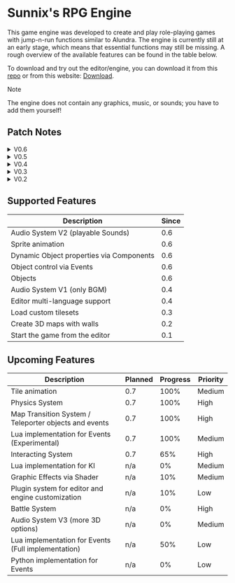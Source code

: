 # Sunnix's RPG Engine

This game engine was developed to create and play role-playing games with jump-n-run functions similar to Alundra.
The engine is currently still at an early stage, which means that essential functions may still be missing.
A rough overview of the available features can be found in the table below.

To download and try out the editor/engine, you can download it from this [repo](https://github.com/Sunnnix/Sunnixs_RPG_Engine/releases/tag/V0.6) or from this website: [Download](https://sunnix.de/downloads).

> [!NOTE]
> The engine does not contain any graphics, music, or sounds; you have to add them yourself!

## Patch Notes

<details>
    <summary>V0.6</summary>

- Objects with events and components
    - Events
        - Move
        - Wait
        - Message
        - Play Sound
    - Components
        - Render
- Event controlled textbox
- Object animation V1
- Audio System for playing Sounds
- Object states

</details>

<details>
  <summary>V0.5</summary>
  
  - New loading dialog
  - Audio system
    - Audio files can now be loaded into the game file.
    - Maps can now have audio files assigned as background music.
  - Language packs (texts are now loaded from language packs, allowing the editor to support multiple languages)

</details>

<details>
  <summary>V0.4</summary>
  
  - With the CTRL key you can:
    - Scroll with the mouse wheel (initially only the map and not the tileset)
    - Drag with the left (primary) mouse button to move your view.
    - With the Shift key, you now have an additional layer per tile. This layer is drawn above the previous layer.
  - Additionally, you can now choose between SingleDraw (draw a single tile), DragFillDraw-Rect (drag from a start point to an endpoint and fill all tiles in between in a rectangle), and the normal Fill (like in Paint).
  - You can also toggle the grid on and off.
  - Finally, I have added options under the "Game" menu when opening the game.

</details>

<details>
  <summary>V0.3</summary>

  - Added start map
    - To run the game, you now have to select a start map.
    - The selected map is displayed in green.
    - This allows for testing each map individually.
  - Added tilesets
    - These are available under the Resource Manager.
  - The selected graphic of the tileset of maps now runs over the tilesets.

</details>

<details>
  <summary>V0.2</summary>

  - Added modules and modes
  - 3 Modes for:
    - (F1) Selecting tiles to manipulate them in height and, in the future, setting tile properties.
    - (F2) Drawing the top/ground of a tile.
    - (F3) Drawing the walls of tiles.
  - Added wall handling

</details>

## Supported Features

| Description                              | Since |
|------------------------------------------|-------|
| Audio System V2 (playable Sounds)        | 0.6   |
| Sprite animation                         | 0.6   |
| Dynamic Object properties via Components | 0.6   |
| Object control via Events                | 0.6   |
| Objects                                  | 0.6   |
| Audio System V1 (only BGM)               | 0.4   |
| Editor multi-language support            | 0.4   |
| Load custom tilesets                     | 0.3   |
| Create 3D maps with walls                | 0.2   |
| Start the game from the editor           | 0.1   |

## Upcoming Features

| Description                                           | Planned | Progress | Priority |
|-------------------------------------------------------|---------|----------|----------|
| Tile animation                                        | 0.7     | 100%     | Medium   |
| Physics System                                        | 0.7     | 100%     | High     |
| Map Transition System / Teleporter objects and events | 0.7     | 100%     | High     |
| Lua implementation for Events (Experimental)          | 0.7     | 100%     | Medium   |
| Interacting System                                    | 0.7     | 65%      | High     |
| Lua implementation for KI                             | n/a     | 0%       | Medium   |
| Graphic Effects via Shader                            | n/a     | 10%      | Medium   |
| Plugin system for editor and engine customization     | n/a     | 10%      | Low      |
| Battle System                                         | n/a     | 0%       | High     |
| Audio System V3 (more 3D options)                     | n/a     | 0%       | Medium   |
| Lua implementation for Events (Full implementation)   | n/a     | 50%      | Low      |
| Python implementation for Events                      | n/a     | 0%       | Low      |